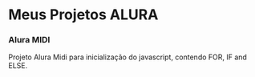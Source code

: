 # Meus Projetos ALURA
### Alura MIDI
Projeto Alura Midi para inicialização do javascript, contendo FOR, IF and ELSE.
